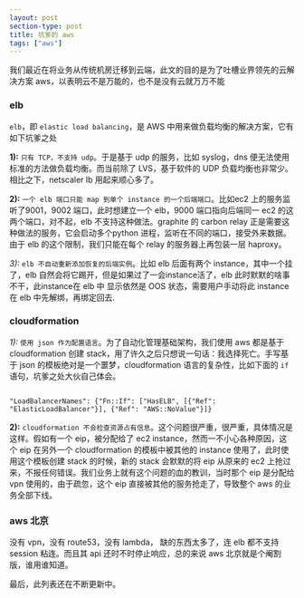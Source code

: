 ```yaml
---
layout: post
section-type: post
title: 坑爹的 aws
tags: ["aws"]
---
```


我们最近在将业务从传统机房迁移到云端，此文的目的是为了吐槽业界领先的云解决方案
aws，以表明云不是万能的，也不是没有云就万万不能


###  elb

`elb`，即 `elastic load balancing`，是 AWS 中用来做负载均衡的解决方案，它有如下坑爹之处

**1):** `只有 TCP，不支持 udp`。于是基于 udp 的服务，比如 syslog，dns 便无法使用标准的方法做负载均衡。而当前除了 LVS，基于软件的 UDP 负载均衡也非常少。相比之下，netscaler lb 用起来顺心多了。

**2):** `一个 elb 端口只能 map 到单个 instance 的一个后端端口`。比如ec2 上的服务监听了9001，9002 端口，此时想建立一个 elb，9000 端口指向后端同一 ec2 的这两个端口，对不起，elb 不支持这种做法。graphite 的 carbon relay 正是需要这种做法的服务，它会启动多个python 进程，监听在不同的端口，接受外来数据。由于 elb 的这个限制，我们只能在每个 relay 的服务器上再包装一层 haproxy。

*3):* `elb 不自动重新添加恢复的后端实例`。比如 elb 后面有两个 instance，其中一个挂了，elb 自然会将它踢开，但是如果过了一会instance活了，elb 此时默默的啥事不干，此instance在 elb 中 显示依然是 OOS 状态，需要用户手动将此 instance 在 elb 中先解绑，再绑定回去.

### cloudformation

*1):* `使用 json 作为配置语言`。为了自动化管理基础架构，我们使用 aws 都是基于 cloudformation 创建 stack，用了许久之后只想说一句话：我选择死亡。手写基于 json 的模板绝对是一个噩梦，cloudformation 语言的复杂性，比如下面的 `if` 语句，坑爹之处大伙自己体会。

<pre><code data-trim class="json">
"LoadBalancerNames": {"Fn::If": ["HasELB", [{"Ref": "ElasticLoadBalancer"}], {"Ref": "AWS::NoValue"}]}
</code></pre>

**2):** `cloudformation 不会检查资源占有信息`。这个问题很严重，很严重，具体情况是这样。假如有一个 eip，被分配给了 ec2 instance，然而一不小心各种原因，这个 eip 在另外一个 cloudformation 的模板中被其他的 instance 使用了，此时使用这个模板创建 stack 的时候，新的 stack 会默默的将 eip 从原来的 ec2 上抢过来，不报任何错误。我们业务上就有这个问题的血的教训，当时那个 eip 是分配给 vpn 使用的，由于疏忽，这个 eip 直接被其他的服务抢走了，导致整个 aws 的业务全部下线。

### aws 北京

没有 vpn，没有 route53，没有 lambda， 缺的东西太多了，连 elb 都不支持 session 粘连。而且其 api 还时不时停止响应，总的来说 aws 北京就是个阉割版，谁用谁知道。



最后，此列表还在不断更新中。
